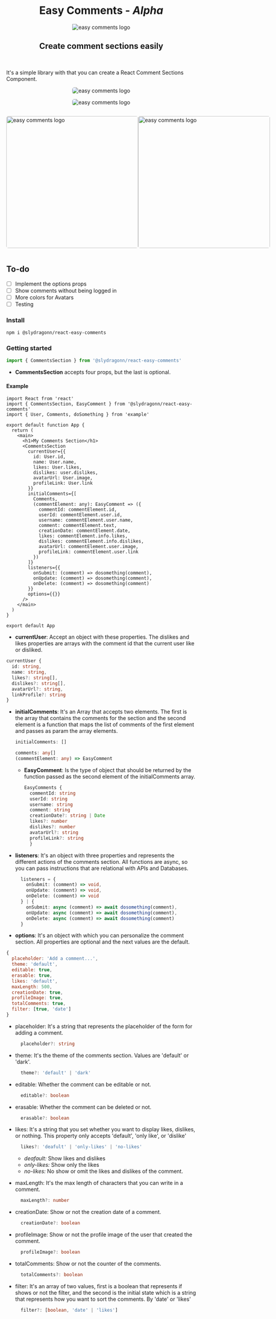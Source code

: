 <h1 align='center'>Easy Comments - <i>Alpha</i></h1>

<p align='center'><img  alt='easy comments logo' src='./docs/Vector.png'/></p>

<h2 align='center'>Create comment sections easily</h2>
<br>

It's a simple library with that you can create a React Comment Sections Component.

<p align='center'><img  style='border-radius: 5px' alt='easy comments logo' src='./docs/capture_1.PNG'/></p>
<p align='center'><img style='border-radius: 5px' alt='easy comments logo' src='./docs/capture_3.PNG'/></p>
<div style='display: flex; justify-content: space-around'><p><img style='border-radius: 5px' width='350px' alt='easy comments logo' src='./docs/capture_2.PNG'/></p>
<p><img style='border-radius: 5px' width='350px' alt='easy comments logo' src='./docs/capture_4.PNG'/></p></div>

## To-do

* [ ] Implement the options props
* [ ] Show comments without being logged in
* [ ] More colors for Avatars
* [ ] Testing

### Install

```bash
npm i @slydragonn/react-easy-comments
```

### Getting started

```js
import { CommentsSection } from '@slydragonn/react-easy-comments'
```

* __CommentsSection__ accepts four props, but the last is optional.

#### Example

```tsx
import React from 'react'
import { CommentsSection, EasyComment } from '@slydragonn/react-easy-comments'
import { User, Comments, doSomething } from 'example'

export default function App {
  return (
    <main>
      <h1>My Comments Section</h1>
      <CommentsSection
        currentUser={{
          id: User.id,
          name: User.name,
          likes: User.likes,
          dislikes: user.dislikes,
          avatarUrl: User.image,
          profileLink: User.link
        }}
        initialComments={[
          Comments,
          (commentElement: any): EasyComment => ({
            commentId: commentElement.id,
            userId: commentElement.user.id,
            username: commentElement.user.name,
            comment: commentElement.text,
            creationDate: commentElement.date,
            likes: commentElement.info.likes,
            dislikes: commentElement.info.dislikes,
            avatarUrl: commentElement.user.image,
            profileLink: commentElement.user.link
          })
        ]}
        listeners={{
          onSubmit: (comment) => dosomething(comment),
          onUpdate: (comment) => dosomething(comment),
          onDelete: (comment) => dosomething(comment)
        }}
        options={{}}
      />
    </main>
  )
}

export default App

```

* __currentUser__: Accept an object with these properties. The dislikes and likes properties are arrays with the comment id that the current user like or disliked.

```ts
currentUser {
  id: string,
  name: string,
  likes?: string[],
  dislikes?: string[],
  avatarUrl?: string,
  linkProfile?: string 
}
```

* __initialComments__: It's an Array that accepts two elements. The first is the array that contains the comments for the section and the second element is a function that maps the list of comments of the first element and passes as param the array elements.

  ```ts
  initialComments: []

  comments: any[]
  (commentElement: any) => EasyComment

  ```

  * __EasyComment__: Is the type of object that should be returned by the function passed as the second element of the initialComments array.

    ```ts
    EasyComments {
      commentId: string
      userId: string
      username: string
      comment: string
      creationDate?: string | Date
      likes?: number
      dislikes?: number
      avatarUrl?: string
      profileLink?: string
      }
    ```

* __listeners__: It's an object with three properties and represents the different actions of the comments section. All functions are async, so you can pass instructions that are relational with APIs and Databases.

  ```ts
    listeners = {
      onSubmit: (comment) => void,
      onUpdate: (comment) => void,
      onDelete: (comment) => void
    } | {
      onSubmit: async (comment) => await dosomething(comment),
      onUpdate: async (comment) => await dosomething(comment),
      onDelete: async (comment) => await dosomething(comment)
    }
  ```

* __options__: It's an object with which you can personalize the comment section. All properties are optional and the next values are the default.

```js
{
  placeholder: 'Add a comment...',
  theme: 'default',
  editable: true,
  erasable: true,
  likes: 'default',
  maxLength: 500,
  creationDate: true,
  profileImage: true,
  totalComments: true,
  filter: [true, 'date']
}
```

* placeholder: It's a string that represents the placeholder of the form for adding a comment.

  ```ts
    placeholder?: string
  ```

* theme: It's the theme of the comments section. Values ​​are 'default' or 'dark'.

  ```ts
    theme?: 'default' | 'dark'
  ```

* editable: Whether the comment can be editable or not.

  ```ts
    editable?: boolean
  ```

* erasable: Whether the comment can be deleted or not.

  ```ts
    erasable?: boolean
  ```

* likes: It's a string that you set whether you want to display likes, dislikes, or nothing. This property only accepts 'default', 'only like', or 'dislike'

  ```ts
    likes?: 'deafult' | 'only-likes' | 'no-likes'
  ```

  * _deafault:_ Show likes and dislikes
  * _only-likes:_ Show only the likes
  * _no-likes:_ No show or omit the likes and dislikes of the comment.

* maxLength: It's the max length of characters that you can write in a comment.

  ```ts
    maxLength?: number
  ```

* creationDate: Show or not the creation date of a comment.

  ```ts
    creationDate?: boolean
  ```

* profileImage: Show or not the profile image of the user that created the comment.

  ```ts
    profileImage?: boolean
  ```

* totalComments: Show or not the counter of the comments.

  ```ts
    totalComments?: boolean
  ```

* filter: It's an array of two values, first is a boolean that represents if shows or not the filter, and the second is the initial state which is a string that represents how you want to sort the comments. By 'date' or 'likes'

  ```ts
    filter?: [boolean, 'date' | 'likes']
  ```
